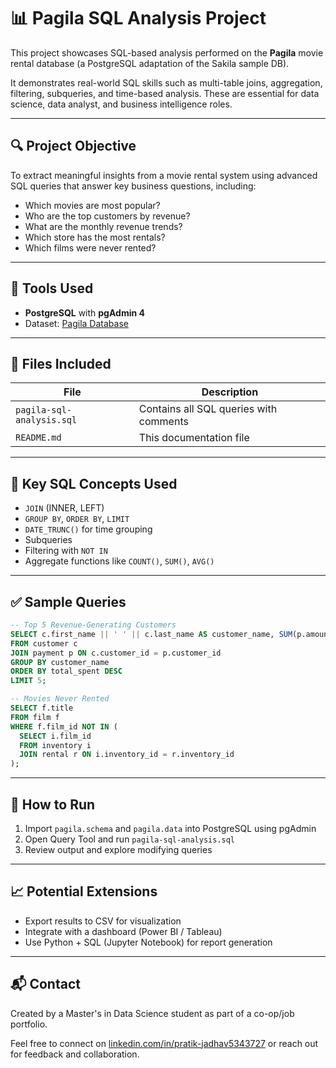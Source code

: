 
# 📊 Pagila SQL Analysis Project

This project showcases SQL-based analysis performed on the **Pagila** movie rental database (a PostgreSQL adaptation of the Sakila sample DB).

It demonstrates real-world SQL skills such as multi-table joins, aggregation, filtering, subqueries, and time-based analysis. These are essential for data science, data analyst, and business intelligence roles.

---

## 🔍 Project Objective

To extract meaningful insights from a movie rental system using advanced SQL queries that answer key business questions, including:

- Which movies are most popular?
- Who are the top customers by revenue?
- What are the monthly revenue trends?
- Which store has the most rentals?
- Which films were never rented?

---

## 🧰 Tools Used

- **PostgreSQL** with **pgAdmin 4**
- Dataset: [Pagila Database](https://github.com/devrimgunduz/pagila)

---

## 📁 Files Included

| File | Description |
|------|-------------|
| `pagila-sql-analysis.sql` | Contains all SQL queries with comments |
| `README.md` | This documentation file |

---

## 🧠 Key SQL Concepts Used

- `JOIN` (INNER, LEFT)
- `GROUP BY`, `ORDER BY`, `LIMIT`
- `DATE_TRUNC()` for time grouping
- Subqueries
- Filtering with `NOT IN`
- Aggregate functions like `COUNT()`, `SUM()`, `AVG()`

---

## ✅ Sample Queries

```sql
-- Top 5 Revenue-Generating Customers
SELECT c.first_name || ' ' || c.last_name AS customer_name, SUM(p.amount) AS total_spent
FROM customer c
JOIN payment p ON c.customer_id = p.customer_id
GROUP BY customer_name
ORDER BY total_spent DESC
LIMIT 5;
```

```sql
-- Movies Never Rented
SELECT f.title
FROM film f
WHERE f.film_id NOT IN (
  SELECT i.film_id
  FROM inventory i
  JOIN rental r ON i.inventory_id = r.inventory_id
);
```

---

## 📌 How to Run

1. Import `pagila.schema` and `pagila.data` into PostgreSQL using pgAdmin
2. Open Query Tool and run `pagila-sql-analysis.sql`
3. Review output and explore modifying queries

---

## 📈 Potential Extensions

- Export results to CSV for visualization
- Integrate with a dashboard (Power BI / Tableau)
- Use Python + SQL (Jupyter Notebook) for report generation

---

## 📬 Contact

Created by a Master's in Data Science student as part of a co-op/job portfolio.

Feel free to connect on [linkedin.com/in/pratik-jadhav5343727](https://www.linkedin.com/in/pratik-jadhav5343727) or reach out for feedback and collaboration.
